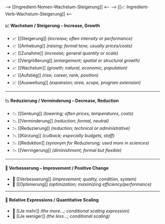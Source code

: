 --> [[Ingredient-Nomen-Wachstum-Steigerung]] <--
--> [[📈 Ingredient-Verb-Wachstum-Steigerung]] <--

#### 📈 Wachstum / Steigerung – Increase, Growth
- 📈 [[Steigerung]] *(increase; often intensity or performance)*
- 📈 [[Anhebung]] *(raising; formal tone, usually prices/costs)*
- 📈 [[Zunahme]] *(increase; general quantity or scale)*
- 📈 [[Vergrößerung]] *(enlargement; spatial or structural growth)*
- 📈 [[Wachstum]] *(growth; natural, economic, population)*
- 📈 [[Aufstieg]] *(rise; career, rank, position)*  
- 📈 [[Ausweitung]] *(expansion; area, scope, program extension)*

---

#### 📉 Reduzierung / Verminderung – Decrease, Reduction

- 📉 [[Senkung]] *(lowering; often prices, temperatures, costs)*
- 📉 [[Verminderung]] *(reduction; formal, neutral)*
- 📉 [[Reduzierung]] *(reduction; technical or administrative)*
- 📉 [[Kürzung]] *(cutback; especially budgets, staff)*
- 📉 [[Reduktion]] *(synonym for Reduzierung; used more in sciences)*
- 📉 [[Verringerung]] *(diminishment; formal but flexible)*

---

#### 🎯 Verbesserung – Improvement / Positive Change

- 🎯 [[Verbesserung]] *(improvement; quality, condition, system)*
- 🎯 [[Optimierung]] *(optimization; maximizing efficiency/performance)*

---

#### 🧠 Relative Expressions / Quantitative Scaling

- 🔄 [[Je mehr]] *(the more...; conditional scaling expression)*
- 🔄 [[Je weniger]] *(the less...; conditional scaling)*